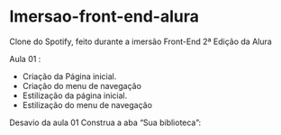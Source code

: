 # Imersao-front-end-alura
 Clone do Spotify, feito durante a imersão Front-End  2ª Edição da Alura

Aula 01 :
* Criação da Página inicial.
* Criação do menu de navegação
* Estilização da página inicial.
* Estilização do menu de navegação

Desavio da aula 01 Construa a aba “Sua biblioteca”:


  
